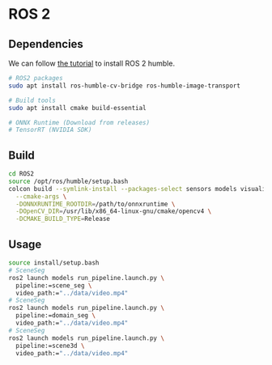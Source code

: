 # ROS 2

## Dependencies

We can follow [the tutorial](https://docs.ros.org/en/humble/Installation/Ubuntu-Install-Debs.html) to install ROS 2 humble.

```bash
# ROS2 packages
sudo apt install ros-humble-cv-bridge ros-humble-image-transport

# Build tools
sudo apt install cmake build-essential

# ONNX Runtime (Download from releases)
# TensorRT (NVIDIA SDK)
```

## Build

```bash
cd ROS2
source /opt/ros/humble/setup.bash
colcon build --symlink-install --packages-select sensors models visualization \
  --cmake-args \
  -DONNXRUNTIME_ROOTDIR=/path/to/onnxruntime \
  -DOpenCV_DIR=/usr/lib/x86_64-linux-gnu/cmake/opencv4 \
  -DCMAKE_BUILD_TYPE=Release
```

## Usage

```bash
source install/setup.bash
# SceneSeg
ros2 launch models run_pipeline.launch.py \
  pipeline:=scene_seg \
  video_path:="../data/video.mp4"
# SceneSeg
ros2 launch models run_pipeline.launch.py \
  pipeline:=domain_seg \
  video_path:="../data/video.mp4"
# SceneSeg
ros2 launch models run_pipeline.launch.py \
  pipeline:=scene3d \
  video_path:="../data/video.mp4"
```
